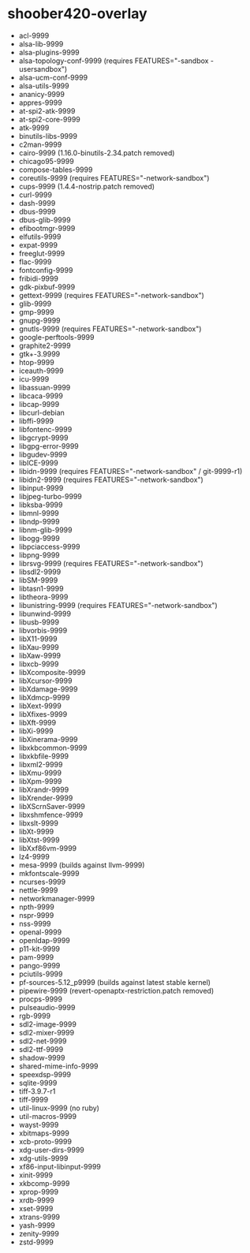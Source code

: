 # shoober420-overlay

* acl-9999
* alsa-lib-9999
* alsa-plugins-9999
* alsa-topology-conf-9999 (requires FEATURES="-sandbox -usersandbox")
* alsa-ucm-conf-9999
* alsa-utils-9999
* ananicy-9999
* appres-9999
* at-spi2-atk-9999
* at-spi2-core-9999
* atk-9999
* binutils-libs-9999
* c2man-9999
* cairo-9999 (1.16.0-binutils-2.34.patch removed)
* chicago95-9999
* compose-tables-9999
* coreutils-9999 (requires FEATURES="-network-sandbox")
* cups-9999 (1.4.4-nostrip.patch removed)
* curl-9999
* dash-9999
* dbus-9999
* dbus-glib-9999
* efibootmgr-9999
* elfutils-9999
* expat-9999
* freeglut-9999
* flac-9999
* fontconfig-9999
* fribidi-9999
* gdk-pixbuf-9999
* gettext-9999 (requires FEATURES="-network-sandbox")
* glib-9999
* gmp-9999
* gnupg-9999
* gnutls-9999 (requires FEATURES="-network-sandbox")
* google-perftools-9999
* graphite2-9999
* gtk+-3.9999
* htop-9999
* iceauth-9999
* icu-9999
* libassuan-9999
* libcaca-9999
* libcap-9999
* libcurl-debian
* libffi-9999
* libfontenc-9999
* libgcrypt-9999
* libgpg-error-9999
* libgudev-9999
* libICE-9999
* libidn-9999 (requires FEATURES="-network-sandbox" / git-9999-r1)
* libidn2-9999 (requires FEATURES="-network-sandbox")
* libinput-9999
* libjpeg-turbo-9999
* libksba-9999
* libmnl-9999
* libndp-9999
* libnm-glib-9999
* libogg-9999
* libpciaccess-9999
* libpng-9999
* librsvg-9999 (requires FEATURES="-network-sandbox")
* libsdl2-9999
* libSM-9999
* libtasn1-9999
* libtheora-9999
* libunistring-9999 (requires FEATURES="-network-sandbox")
* libunwind-9999
* libusb-9999
* libvorbis-9999
* libX11-9999
* libXau-9999
* libXaw-9999
* libxcb-9999
* libXcomposite-9999
* libXcursor-9999
* libXdamage-9999
* libXdmcp-9999
* libXext-9999
* libXfixes-9999
* libXft-9999
* libXi-9999
* libXinerama-9999
* libxkbcommon-9999
* libxkbfile-9999
* libxml2-9999
* libXmu-9999
* libXpm-9999
* libXrandr-9999
* libXrender-9999
* libXScrnSaver-9999
* libxshmfence-9999
* libxslt-9999
* libXt-9999
* libXtst-9999
* libXxf86vm-9999
* lz4-9999
* mesa-9999 (builds against llvm-9999)
* mkfontscale-9999
* ncurses-9999
* nettle-9999
* networkmanager-9999
* npth-9999
* nspr-9999
* nss-9999
* openal-9999
* openldap-9999
* p11-kit-9999
* pam-9999
* pango-9999
* pciutils-9999
* pf-sources-5.12_p9999 (builds against latest stable kernel)
* pipewire-9999 (revert-openaptx-restriction.patch removed)
* procps-9999
* pulseaudio-9999
* rgb-9999
* sdl2-image-9999
* sdl2-mixer-9999
* sdl2-net-9999
* sdl2-ttf-9999
* shadow-9999
* shared-mime-info-9999
* speexdsp-9999
* sqlite-9999
* tiff-3.9.7-r1
* tiff-9999
* util-linux-9999 (no ruby)
* util-macros-9999
* wayst-9999
* xbitmaps-9999
* xcb-proto-9999
* xdg-user-dirs-9999
* xdg-utils-9999
* xf86-input-libinput-9999
* xinit-9999
* xkbcomp-9999
* xprop-9999
* xrdb-9999
* xset-9999
* xtrans-9999
* yash-9999
* zenity-9999
* zstd-9999
